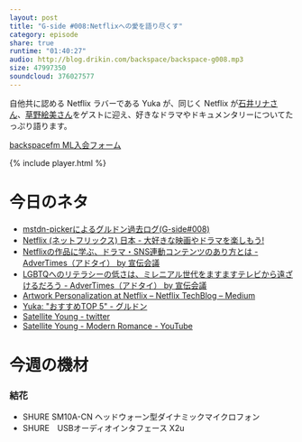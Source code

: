 ```yaml
---
layout: post
title: "G-side #008:Netflixへの愛を語り尽くす"
category: episode
share: true
runtime: "01:40:27"
audio: http://blog.drikin.com/backspace/backspace-g008.mp3
size: 47997350
soundcloud: 376027577
---
```

自他共に認める Netflix ラバーである Yuka が、同じく Netflix が[石井リナさん](https://twitter.com/rina_ishii_99)、[草野絵美さん](https://twitter.com/emikusano)をゲストに迎え、好きなドラマやドキュメンタリーについてたっぷり語ります。

[backspacefm ML入会フォーム](http://backspace.us11.list-manage.com/subscribe?u=09c933bd3997c1d16dbed156a&id=84b6529b91)

{% include player.html %}

# 今日のネタ
* [mstdn-pickerによるグルドン過去ログ(G-side#008)](https://rbtnn.github.io/mstdn-picker/?instance=mstdn.guru&since_id=99254964378353025&max_id=99255345221421566)
* [Netflix (ネットフリックス) 日本 - 大好きな映画やドラマを楽しもう!](https://www.google.co.jp/url?sa=t&rct=j&q=&esrc=s&source=web&cd=1&cad=rja&uact=8&ved=0ahUKEwjL4-KKyq7YAhXJXrwKHb4kC6MQFggoMAA&url=https%3A%2F%2Fwww.netflix.com%2Fjp%2F&usg=AOvVaw0XaR9lvnN6TGE-LWjQKQ1E)
* [Netflixの作品に学ぶ、ドラマ・SNS連動コンテンツのあり方とは - AdverTimes（アドタイ） by 宣伝会議](https://www.advertimes.com/20171130/article261937/)
* [LGBTQへのリテラシーの低さは、ミレニアル世代をますますテレビから遠ざけるだろう - AdverTimes（アドタイ） by 宣伝会議](https://www.advertimes.com/20171013/article259236/)
* [Artwork Personalization at Netflix – Netflix TechBlog – Medium](https://medium.com/netflix-techblog/artwork-personalization-c589f074ad76)
* [Yuka: "おすすめTOP 5" - グルドン](https://mstdn.guru/@yuka/99255064799370030)
* [Satellite Young - twitter](http://twitter.com/satelliteyoung/)
* [Satellite Young - Modern Romance - YouTube](https://www.youtube.com/watch?v=NYzGnXxtVsI)


# 今週の機材

### 結花

* SHURE  SM10A-CN ヘッドウォーン型ダイナミックマイクロフォン
* SHURE　USBオーディオインタフェース X2u
